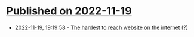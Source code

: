 # [Published on 2022-11-19](index.md)

* [2022-11-19, 19:19:58](https://news.ycombinator.com/item?id=33673608) - [The hardest to reach website on the internet (?)](https://iwbdjdyatmvezdmnekzawvb.com/)
